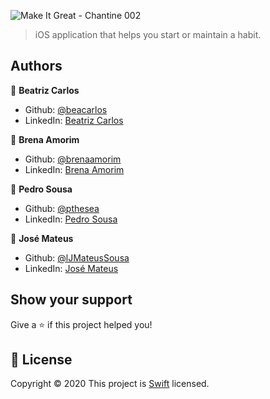 ![Make It Great - Chantine 002](https://user-images.githubusercontent.com/32069720/102219286-07c52100-3ebe-11eb-89e5-c15c6eedc09d.jpeg)

> iOS application that helps you start or maintain a habit.


## Authors

 👤 **Beatriz Carlos**
* Github: [@beacarlos](https://github.com/beacarlos)
* LinkedIn: [Beatriz Carlos](https://www.linkedin.com/in/beatriz-carlos-936a07192/)

 👤 **Brena Amorim**
* Github: [@brenaamorim](https://github.com/brenaamorim)
* LinkedIn: [Brena Amorim](https://www.linkedin.com/in/brena-amorim-a52a80200)

👤 **Pedro Sousa**
* Github: [@pthesea](https://github.com/pthesea)
* LinkedIn: [Pedro Sousa](https://www.linkedin.com/in/pedrosousa27)

 👤 **José Mateus**
* Github: [@lJMateusSousa](https://github.com/JMateusSousa)
* LinkedIn: [José Mateus]()


## Show your support
Give a ⭐️ if this project helped you!

## 📝 License

Copyright © 2020
This project is [Swift](https://github.com/CineTimeAcademy/CineTime/blob/master/LICENSE) licensed.
